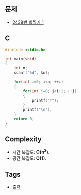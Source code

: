 ## 문제
- [2438번 별찍기 1](https://www.acmicpc.net/problem/2438)

## C
```c
#include <stdio.h>

int main(void)
{
	int n;
	scanf("%d", &n);

	for(int i=0; i<n; ++i)
	{
		for(int j=0; j<i+1; ++j)
		{
			printf("*");
		}
		printf("\n");
	}
	return 0;
}

```

## Complexity
- 시간 복잡도: <b>O(n<sup>2</sup>)</b>.
- 공간 복잡도: <b>O(1)</b>.

## Tags
- [출력](https://github.com/myoi-oj/baekjoon-oj#print)
